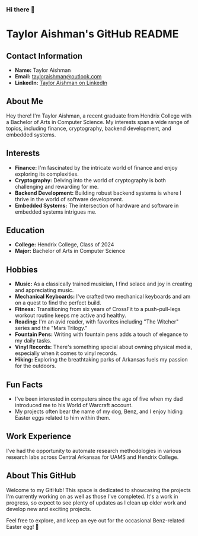 ### Hi there 👋

# Taylor Aishman's GitHub README

## Contact Information
- **Name:** Taylor Aishman
- **Email:** tayloraishman@outlook.com
- **LinkedIn:** [Taylor Aishman on LinkedIn](https://www.linkedin.com/in/tayloraishman/)

## About Me
Hey there! I'm Taylor Aishman, a recent graduate from Hendrix College with a Bachelor of Arts in Computer Science. My interests span a wide range of topics, including finance, cryptography, backend development, and embedded systems.

## Interests
- **Finance:** I'm fascinated by the intricate world of finance and enjoy exploring its complexities.
- **Cryptography:** Delving into the world of cryptography is both challenging and rewarding for me.
- **Backend Development:** Building robust backend systems is where I thrive in the world of software development.
- **Embedded Systems:** The intersection of hardware and software in embedded systems intrigues me.

## Education
- **College:** Hendrix College, Class of 2024
- **Major:** Bachelor of Arts in Computer Science

## Hobbies
- **Music:** As a classically trained musician, I find solace and joy in creating and appreciating music.
- **Mechanical Keyboards:** I've crafted two mechanical keyboards and am on a quest to find the perfect build.
- **Fitness:** Transitioning from six years of CrossFit to a push-pull-legs workout routine keeps me active and healthy.
- **Reading:** I'm an avid reader, with favorites including "The Witcher" series and the "Mars Trilogy."
- **Fountain Pens:** Writing with fountain pens adds a touch of elegance to my daily tasks.
- **Vinyl Records:** There's something special about owning physical media, especially when it comes to vinyl records.
- **Hiking:** Exploring the breathtaking parks of Arkansas fuels my passion for the outdoors.

## Fun Facts
- I've been interested in computers since the age of five when my dad introduced me to his World of Warcraft account.
- My projects often bear the name of my dog, Benz, and I enjoy hiding Easter eggs related to him within them.

## Work Experience
I've had the opportunity to automate research methodologies in various research labs across Central Arkansas for UAMS and Hendrix College.

## About This GitHub
Welcome to my GitHub! This space is dedicated to showcasing the projects I'm currently working on as well as those I've completed. It's a work in progress, so expect to see plenty of updates as I clean up older work and develop new and exciting projects.

Feel free to explore, and keep an eye out for the occasional Benz-related Easter egg! 🐾

